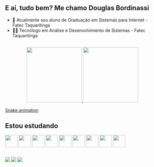 ## E aí, tudo bem? Me chamo Douglas Bordinassi

- 🌱 Atualmente sou aluno de Graduação em Sistemas para Internet - Fatec Taquaritinga
- 👨‍🎓 Tecnólogo em Análise e Desenvolvimento de Sistemas - Fatec Taquaritinga
##

<div align="center">
  <a href="https://github.com/DBDev90">
  <img height="180em" src="https://github-readme-stats.vercel.app/api?username=DBDev90&show_icons=true&theme=dracula&include_all_commits=true&count_private=true"/>
  <img height="180em" src="https://github-readme-stats.vercel.app/api/top-langs/?username=DBDev90&layout=compact&langs_count=7&theme=dracula"/>
</div>

[Snake animation](https://github.com/DBDev90/DBDev90/blob/output/github-contribution-grid-snake.svg)

## Estou estudando
  
<div>
  <img src="https://cdn.jsdelivr.net/gh/devicons/devicon/icons/html5/html5-original.svg" width="40" height="40"/>
  <img src="https://cdn.jsdelivr.net/gh/devicons/devicon/icons/css3/css3-original.svg" width="40" height="40"/>
  <img src="https://cdn.jsdelivr.net/gh/devicons/devicon/icons/sass/sass-original.svg" width="40" height="40" />
  <img src="https://cdn.jsdelivr.net/gh/devicons/devicon/icons/javascript/javascript-original.svg" width="40" height="40"/>
  <img src="https://cdn.jsdelivr.net/gh/devicons/devicon/icons/react/react-original.svg" width="40" height="40"/>
  <img src="https://cdn.jsdelivr.net/gh/devicons/devicon/icons/vuejs/vuejs-original.svg" width="40" height="40"/>          
  <img src="https://cdn.jsdelivr.net/gh/devicons/devicon/icons/angularjs/angularjs-original.svg" width="40" height="40"/>
  <img src="https://cdn.jsdelivr.net/gh/devicons/devicon/icons/nodejs/nodejs-original.svg" width="40" height="40"/>
  <img src="https://cdn.jsdelivr.net/gh/devicons/devicon/icons/webpack/webpack-original.svg" width="40" height="40"/>  
</div>
  
##
  
<div> 
  <a href="https://www.instagram.com/dbordinassi/" target="_blank"><img src="https://img.shields.io/badge/-Instagram-%23E4405F?style=for-the-badge&logo=instagram&logoColor=white" target="_blank"></a> 
  <a href = "mailto:bordinassidouglas@gmail.com"><img src="https://img.shields.io/badge/-Gmail-%23333?style=for-the-badge&logo=gmail&logoColor=white" target="_blank"></a>
  <a href="https://www.linkedin.com/in/douglas-bordinassi-739241143" target="_blank"><img src="https://img.shields.io/badge/-LinkedIn-%230077B5?style=for-the-badge&logo=linkedin&logoColor=white" target="_blank"></a>  
</div>

